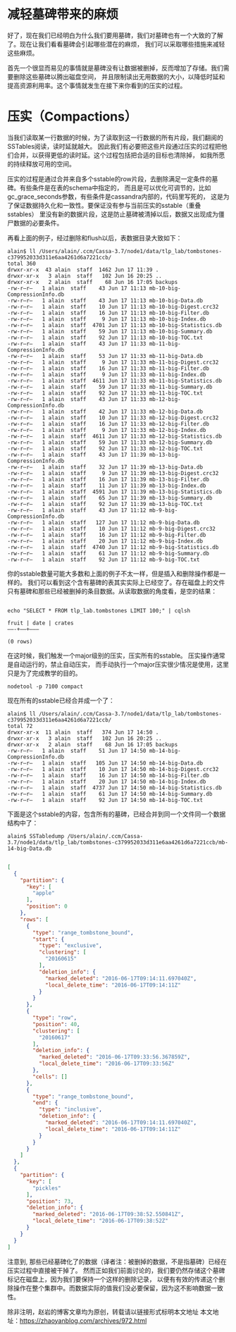 # 减轻墓碑带来的麻烦

好了，现在我们已经明白为什么我们要用墓碑，我们对墓碑也有一个大致的了解了。现在让我们看看墓碑会引起哪些潜在的麻烦，
我们可以采取哪些措施来减轻这些麻烦。

首先一个很显而易见的事情就是墓碑没有让数据被删掉，反而增加了存储。我们需要删除这些墓碑以腾出磁盘空间，
并且限制读出无用数据的大小，以降低时延和提高资源利用率。这个事情就发生在接下来你看到的压实的过程。

# 压实（Compactions）

当我们读取某一行数据的时候，为了读取到这一行数据的所有片段，我们翻阅的SSTables阅读，读时延就越大。
因此我们有必要把这些片段通过压实的过程把他们合并，以获得更低的读时延。这个过程包括把合适的目标也清除掉，
如我所愿的持续释放可用的空间。

压实的过程是通过合并来自多个sstable的row片段，去删除满足一定条件的墓碑。有些条件是在表的schema中指定的，
而且是可以优化可调节的，比如gc_grace_seconds参数，有些条件是cassandra内部的，代码里写死的，
这是为了保证数据持久化和一致性。要保证没有参与当前压实的sstable（重叠sstables）
里没有新的数据片段，这是防止墓碑被清掉以后，数据又出现成为僵尸数据的必要条件。

再看上面的例子，经过删除和flush以后，表数据目录大致如下：

```shell
alain$ ll /Users/alain/.ccm/Cassa-3.7/node1/data/tlp_lab/tombstones-c379952033d311e6aa4261d6a7221ccb/
total 360
drwxr-xr-x  43 alain  staff  1462 Jun 17 11:39 .
drwxr-xr-x   3 alain  staff   102 Jun 16 20:25 ..
drwxr-xr-x   2 alain  staff    68 Jun 16 17:05 backups
-rw-r–r–   1 alain  staff    43 Jun 17 11:13 mb-10-big-CompressionInfo.db
-rw-r–r–   1 alain  staff    43 Jun 17 11:13 mb-10-big-Data.db
-rw-r–r–   1 alain  staff    10 Jun 17 11:13 mb-10-big-Digest.crc32
-rw-r–r–   1 alain  staff    16 Jun 17 11:13 mb-10-big-Filter.db
-rw-r–r–   1 alain  staff     9 Jun 17 11:13 mb-10-big-Index.db
-rw-r–r–   1 alain  staff  4701 Jun 17 11:13 mb-10-big-Statistics.db
-rw-r–r–   1 alain  staff    59 Jun 17 11:13 mb-10-big-Summary.db
-rw-r–r–   1 alain  staff    92 Jun 17 11:13 mb-10-big-TOC.txt
-rw-r–r–   1 alain  staff    43 Jun 17 11:33 mb-11-big-CompressionInfo.db
-rw-r–r–   1 alain  staff    53 Jun 17 11:33 mb-11-big-Data.db
-rw-r–r–   1 alain  staff     9 Jun 17 11:33 mb-11-big-Digest.crc32
-rw-r–r–   1 alain  staff    16 Jun 17 11:33 mb-11-big-Filter.db
-rw-r–r–   1 alain  staff     9 Jun 17 11:33 mb-11-big-Index.db
-rw-r–r–   1 alain  staff  4611 Jun 17 11:33 mb-11-big-Statistics.db
-rw-r–r–   1 alain  staff    59 Jun 17 11:33 mb-11-big-Summary.db
-rw-r–r–   1 alain  staff    92 Jun 17 11:33 mb-11-big-TOC.txt
-rw-r–r–   1 alain  staff    43 Jun 17 11:33 mb-12-big-CompressionInfo.db
-rw-r–r–   1 alain  staff    42 Jun 17 11:33 mb-12-big-Data.db
-rw-r–r–   1 alain  staff    10 Jun 17 11:33 mb-12-big-Digest.crc32
-rw-r–r–   1 alain  staff    16 Jun 17 11:33 mb-12-big-Filter.db
-rw-r–r–   1 alain  staff     9 Jun 17 11:33 mb-12-big-Index.db
-rw-r–r–   1 alain  staff  4611 Jun 17 11:33 mb-12-big-Statistics.db
-rw-r–r–   1 alain  staff    59 Jun 17 11:33 mb-12-big-Summary.db
-rw-r–r–   1 alain  staff    92 Jun 17 11:33 mb-12-big-TOC.txt
-rw-r–r–   1 alain  staff    43 Jun 17 11:39 mb-13-big-CompressionInfo.db
-rw-r–r–   1 alain  staff    32 Jun 17 11:39 mb-13-big-Data.db
-rw-r–r–   1 alain  staff     9 Jun 17 11:39 mb-13-big-Digest.crc32
-rw-r–r–   1 alain  staff    16 Jun 17 11:39 mb-13-big-Filter.db
-rw-r–r–   1 alain  staff    11 Jun 17 11:39 mb-13-big-Index.db
-rw-r–r–   1 alain  staff  4591 Jun 17 11:39 mb-13-big-Statistics.db
-rw-r–r–   1 alain  staff    65 Jun 17 11:39 mb-13-big-Summary.db
-rw-r–r–   1 alain  staff    92 Jun 17 11:39 mb-13-big-TOC.txt
-rw-r–r–   1 alain  staff    43 Jun 17 11:12 mb-9-big-CompressionInfo.db
-rw-r–r–   1 alain  staff   127 Jun 17 11:12 mb-9-big-Data.db
-rw-r–r–   1 alain  staff    10 Jun 17 11:12 mb-9-big-Digest.crc32
-rw-r–r–   1 alain  staff    16 Jun 17 11:12 mb-9-big-Filter.db
-rw-r–r–   1 alain  staff    20 Jun 17 11:12 mb-9-big-Index.db
-rw-r–r–   1 alain  staff  4740 Jun 17 11:12 mb-9-big-Statistics.db
-rw-r–r–   1 alain  staff    61 Jun 17 11:12 mb-9-big-Summary.db
-rw-r–r–   1 alain  staff    92 Jun 17 11:12 mb-9-big-TOC.txt
```

你的sstable数量可能大多数和上面的例子不太一样，但是插入和删除操作都是一样的。
我们可以看到这个含有墓碑的表其实实际上已经空了。存在磁盘上的文件只有墓碑和那些已经被删掉的条目数据。从读取数据的角度看，是空的结果：

```shell

echo "SELECT * FROM tlp_lab.tombstones LIMIT 100;" | cqlsh

fruit | date | crates
——-+——+——–

(0 rows)
```

在这时候，我们触发一个major级别的压实，压实所有的sstable。 压实操作通常是自动运行的，禁止自动压实，
而手动执行一个major压实很少情况是使用，这里只是为了完成教学的目的。

```shell
nodetool -p 7100 compact
```

现在所有的sstable已经合并成一个了：

```shell
alain$ ll /Users/alain/.ccm/Cassa-3.7/node1/data/tlp_lab/tombstones-c379952033d311e6aa4261d6a7221ccb/
total 72
drwxr-xr-x  11 alain  staff   374 Jun 17 14:50 .
drwxr-xr-x   3 alain  staff   102 Jun 16 20:25 ..
drwxr-xr-x   2 alain  staff    68 Jun 16 17:05 backups
-rw-r–r–   1 alain  staff    51 Jun 17 14:50 mb-14-big-CompressionInfo.db
-rw-r–r–   1 alain  staff   105 Jun 17 14:50 mb-14-big-Data.db
-rw-r–r–   1 alain  staff    10 Jun 17 14:50 mb-14-big-Digest.crc32
-rw-r–r–   1 alain  staff    16 Jun 17 14:50 mb-14-big-Filter.db
-rw-r–r–   1 alain  staff    20 Jun 17 14:50 mb-14-big-Index.db
-rw-r–r–   1 alain  staff  4737 Jun 17 14:50 mb-14-big-Statistics.db
-rw-r–r–   1 alain  staff    61 Jun 17 14:50 mb-14-big-Summary.db
-rw-r–r–   1 alain  staff    92 Jun 17 14:50 mb-14-big-TOC.txt
```

下面是这个sstable的内容，包含所有的墓碑，已经合并到同一个文件同一个数据结构中了：

```shell
alain$ SSTabledump /Users/alain/.ccm/Cassa-3.7/node1/data/tlp_lab/tombstones-c379952033d311e6aa4261d6a7221ccb/mb-14-big-Data.db
```

```json

[
  {
    "partition": {
      "key": [
        "apple"
      ],
      "position": 0
    },
    "rows": [
      {
        "type": "range_tombstone_bound",
        "start": {
          "type": "exclusive",
          "clustering": [
            "20160615"
          ],
          "deletion_info": {
            "marked_deleted": "2016-06-17T09:14:11.697040Z",
            "local_delete_time": "2016-06-17T09:14:11Z"
          }
        }
      },
      {
        "type": "row",
        "position": 40,
        "clustering": [
          "20160617"
        ],
        "deletion_info": {
          "marked_deleted": "2016-06-17T09:33:56.367859Z",
          "local_delete_time": "2016-06-17T09:33:56Z"
        },
        "cells": []
      },
      {
        "type": "range_tombstone_bound",
        "end": {
          "type": "inclusive",
          "deletion_info": {
            "marked_deleted": "2016-06-17T09:14:11.697040Z",
            "local_delete_time": "2016-06-17T09:14:11Z"
          }
        }
      }
    ]
  },
  {
    "partition": {
      "key": [
        "pickles"
      ],
      "position": 73,
      "deletion_info": {
        "marked_deleted": "2016-06-17T09:38:52.550841Z",
        "local_delete_time": "2016-06-17T09:38:52Z"
      }
    }
  }
]
```

注意到, 那些已经墓碑化了的数据（译者注：被删掉的数据，不是指墓碑）已经在压实过程中直接被干掉了。
然而正如我们前面讨论的，我们要仍然存储这个墓碑标记在磁盘上，因为我们要保持一个这样的删除记录，
以便有有效的传递这个删除操作在整个集群中。而数据实际的值我们没必要保留，因为这不影响数据一致性。

除非注明，赵岩的博客文章均为原创，转载请以链接形式标明本文地址
本文地址：https://zhaoyanblog.com/archives/972.html